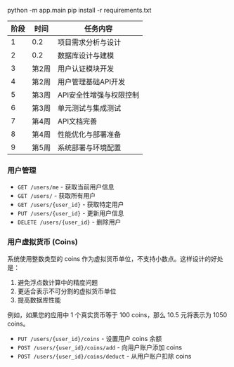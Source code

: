 python -m app.main
pip install -r requirements.txt

| 阶段 | 时间 | 任务内容 |
|------|------|----------|
| 1 | 0.2 | 项目需求分析与设计|
| 2 | 0.2 | 数据库设计与建模|
| 3 | 第2周 | 用户认证模块开发|
| 4 | 第2周 | 用户管理基础API开发|
| 5 | 第3周 | API安全性增强与权限控制|
| 6 | 第3周 | 单元测试与集成测试|
| 7 | 第4周 | API文档完善|
| 8 | 第4周 | 性能优化与部署准备|
| 9 | 第5周 | 系统部署与环境配置|

### 用户管理

- `GET /users/me` - 获取当前用户信息
- `GET /users/` - 获取所有用户
- `GET /users/{user_id}` - 获取特定用户
- `PUT /users/{user_id}` - 更新用户信息
- `DELETE /users/{user_id}` - 删除用户

### 用户虚拟货币 (Coins)

系统使用整数类型的 coins 作为虚拟货币单位，不支持小数点。这样设计的好处是：

1. 避免浮点数计算中的精度问题
2. 更适合表示不可分割的虚拟货币单位
3. 提高数据库性能

例如，如果您的应用中 1 个真实货币等于 100 coins，那么 10.5 元将表示为 1050 coins。

- `PUT /users/{user_id}/coins` - 设置用户 coins 余额
- `POST /users/{user_id}/coins/add` - 向用户账户添加 coins
- `POST /users/{user_id}/coins/deduct` - 从用户账户扣除 coins
